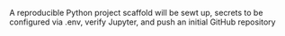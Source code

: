 A reproducible Python project scaffold will be sewt up, secrets to be configured via .env, verify Jupyter, and push an
initial GitHub repository
